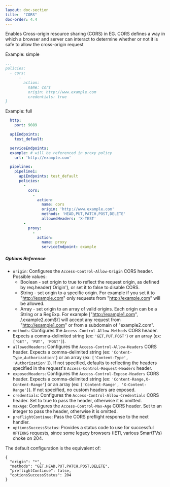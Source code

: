 ```yaml
---
layout: doc-section
title:  "CORS"
doc-order: 4.4
---
```

Enables Cross-origin resource sharing (CORS) in EG.
CORS defines a way in which a browser and server can interact to determine whether or not it is safe to allow the cross-origin request

Example: simple
```yml
...
policies:
  - cors:
      -
        action:
          name: cors
          origin: http://www.example.com
          credentials: true
}
```

Example: full
```yml
  http:
    port: 9089

  apiEndpoints:
    test_default:

  serviceEndpoints:
  example: # will be referenced in proxy policy
    url: 'http://example.com'

  pipelines:
    pipeline1:
      apiEndpoints: test_default
      policies:
        -
          cors:
            -
              action:
                name: cors
                origin: 'http://www.example.com'
                methods: 'HEAD,PUT,PATCH,POST,DELETE'
                allowedHeaders: 'X-TEST'
        -
          proxy:
            -
              action:
                name: proxy  
                serviceEndpoint: example  

```

##### Options Reference
* `origin`: Configures the `Access-Control-Allow-Origin` CORS header. Possible values:
  + Boolean - set origin to true to reflect the request origin, as defined by req.header('Origin'), or set it to false to disable CORS.
  + String - set origin to a specific origin. For example if you set it to "http://example.com" only requests from "http://example.com" will be allowed.
  + Array - set origin to an array of valid origins. Each origin can be a String or a RegExp. For example ["http://example1.com", /\.example2\.com$/] will accept any request from "http://example1.com" or from a subdomain of "example2.com".
* `methods`: Configures the `Access-Control-Allow-Methods` CORS header. Expects a comma-delimited string (ex: `'GET,PUT,POST'`) or an array (ex: `['GET', 'PUT', 'POST']`).
* `allowedHeaders`: Configures the `Access-Control-Allow-Headers` CORS header. Expects a comma-delimited string (ex: `'Content-Type,Authorization'`) or an array (ex: `['Content-Type', 'Authorization']`). If not specified, defaults to reflecting the headers specified in the request's `Access-Control-Request-Headers` header.
* `exposedHeaders`: Configures the `Access-Control-Expose-Headers` CORS header. Expects a comma-delimited string (ex: `'Content-Range,X-Content-Range'`) or an array (ex: `['Content-Range', 'X-Content-Range']`). If not specified, no custom headers are exposed.
* `credentials`: Configures the `Access-Control-Allow-Credentials` CORS header. Set to true to pass the header, otherwise it is omitted.
* `maxAge`: Configures the `Access-Control-Max-Age` CORS header. Set to an integer to pass the header, otherwise it is omitted.
* `preflightContinue`: Pass the CORS preflight response to the next handler.
* `optionsSuccessStatus`: Provides a status code to use for successful `OPTIONS` requests, since some legacy browsers (IE11, various SmartTVs) choke on 204.

The default configuration is the equivalent of:

```
{
  "origin": "*",
  "methods": "GET,HEAD,PUT,PATCH,POST,DELETE",
  "preflightContinue": false,
  "optionsSuccessStatus": 204
}
```
